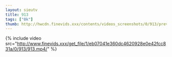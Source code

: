 ```yaml
--- 
layout: sieutv
title: 913
tags: ["0k"]
thumb: http://hwcdn.finevids.xxx/contents/videos_screenshots/0/913/preview.mp4.jpg
---
```

{% include video src="http://www.finevids.xxx/get_file/1/eb07041e360dc4620928e0e42fcc831a/0/913/913.mp4/" %} 

